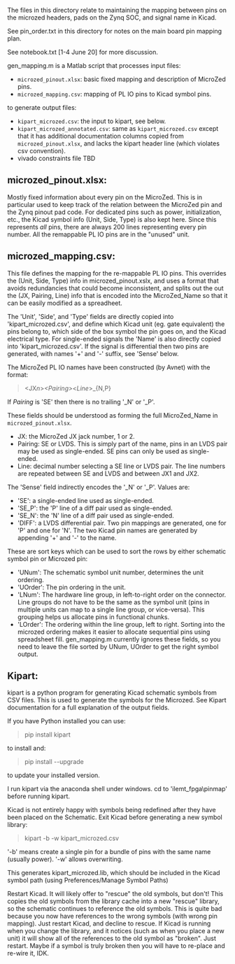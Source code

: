 The files in this directory relate to maintaining the mapping between
pins on the microzed headers, pads on the Zynq SOC, and signal name in
Kicad.

See pin_order.txt in this directory for notes on the main board pin mapping plan.

See notebook.txt [1-4 June 20] for more discussion.

gen_mapping.m is a Matlab script that processes input files:
* `microzed_pinout.xlsx`: basic fixed mapping and description of MicroZed pins.
* `microzed_mapping.csv`: mapping of PL IO pins to Kicad symbol pins.

to generate output files:
* `kipart_microzed.csv`: the input to kipart, see below.
* `kipart_microzed_annotated.csv`: same as `kipart_microzed.csv` except that it has additional documentation columns copied from `microzed_pinout.xlsx`, and lacks the kipart header line (which violates csv convention).
* vivado constraints file TBD


## microzed_pinout.xlsx:
Mostly fixed information about every pin on the MicroZed.  This is in particular used to keep track of the relation between the MicroZed pin and the Zynq pinout pad code.  For dedicated pins such as power, initialization, etc., the Kicad symbol info (Unit, Side, Type) is also kept here.  Since this represents *all* pins, there are always 200 lines representing every pin number.  All the remappable PL IO pins are in the "unused" unit.

## microzed_mapping.csv:
This file defines the mapping for the re-mappable PL IO pins.  This overrides the (Unit, Side, Type) info in microzed_pinout.xslx, and uses a format that avoids redundancies that could become inconsistent, and splits out the out the (JX, Pairing, Line) info that is encoded into the MicroZed_Name so that it can be easily modified as a spreadheet.

The 'Unit', 'Side', and 'Type' fields are directly copied into 'kipart_microzed.csv', and define which Kicad unit (eg. gate equivalent) the pins belong to, which side of the box symbol the pin goes on, and the Kicad electrical type.  For single-ended signals the 'Name' is also directly copied into 'kipart_microzed.csv'.  If the signal is differential then two pins are generated, with names '+' and '-' suffix, see 'Sense' below.  

The MicroZed PL IO names have been constructed (by Avnet) with the format:
><JX*n*>_<*Pairing*>_<*Line*>_{N,P}

If *Pairing* is 'SE' then there is no trailing '_N' or '_P'.

These fields should be understood as forming the full MicroZed_Name in `microzed_pinout.xlsx`.  
* JX: the MicroZed JX jack number, 1 or 2.
* Pairing: SE or LVDS.  This is simply part of the name, pins in an LVDS pair may be used as single-ended. SE pins can only be used as single-ended.
* Line: decimal number selecting a SE line or LVDS pair. The line numbers are repeated between SE and LVDS and between JX1 and JX2.

The 'Sense' field indirectly encodes the '_N' or '_P'.  Values are:
* 'SE': a single-ended line used as single-ended.
* 'SE_P': the 'P' line of a diff pair used as single-ended.
* 'SE_N': the 'N' line of a diff pair used as single-ended.
* 'DIFF': a LVDS differential pair. Two pin mappings are generated, one for 'P' and one for 'N'. The two Kicad pin names are generated by appending '+' and '-' to the name.

These are sort keys which can be used to sort the rows by either schematic symbol pin or Microzed pin:
* 'UNum': The schematic symbol unit number, determines the unit ordering.
* 'UOrder': The pin ordering in the unit.
* 'LNum': The hardware line group, in left-to-right order on the connector. Line groups do not have to be the same as the symbol unit (pins in multiple units can map to a single line group, or vice-versa).  This grouping helps us allocate pins in functional chunks.
* 'LOrder': The ordering within the line group, left to right.
Sorting into the microzed ordering makes it easier to allocate sequential pins using spreadsheet fill.  gen_mapping.m currently ignores these fields, so you need to leave the file sorted by UNum, UOrder to get the right symbol output.

## Kipart:
kipart is a python program for generating Kicad schematic symbols from CSV files.  This is used to generate the symbols for the Microzed.  See Kipart documentation for a full explanation of the output fields.

If you have Python installed you can use:
>pip install kipart

to install and:
>pip install --upgrade

to update your installed version.

I run kipart via the anaconda shell under windows.  cd to 'ilemt_fpga\pinmap' before running kipart.

Kicad is not entirely happy with symbols being redefined after they have been placed on the Schematic.  Exit Kicad before generating a new symbol library:
>kipart -b -w kipart_microzed.csv

'-b' means create a single pin for a bundle of pins with the same name (usually power).  '-w' allows overwriting.

This generates kipart_microzed.lib, which should be included in the Kicad symbol path (using Preferences/Manage Symbol Paths)

Restart Kicad.  It will likely offer to "rescue" the old symbols, but don't! This copies the old symbols from the library cache into a new "rescue" library, so the schematic continues to reference the old symbols.  This is quite bad because you now have references to the wrong symbols (with wrong pin mapping).  Just restart Kicad, and decline to rescue.  If Kicad is running when you change the library, and it notices (such as when you place a new unit) it will show all of the references to the old symbol as "broken".  Just restart.  Maybe if a symbol is truly broken then you will have to re-place and re-wire it, IDK.
